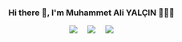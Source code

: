 <h3 align='center'> Hi there 👋, I'm Muhammet Ali YALÇIN 👩🏼‍💻 </h3>

<p align='center'>
  <a href="https://twitter.com/maliyalcin08"><img src="https://img.shields.io/badge/twitter-%231DA1F2.svg?&style=for-the-badge&logo=twitter&logoColor=white" /></a>&nbsp;&nbsp;&nbsp;&nbsp;
  <a href="https://www.linkedin.com/in/maliyalcin/"><img src="https://img.shields.io/badge/linkedin-%230077B5.svg?&style=for-the-badge&logo=linkedin&logoColor=white" /></a>&nbsp;&nbsp;&nbsp;&nbsp;
 <a href="mailto:maliyalcin08@gmail.com"><img src="https://img.shields.io/badge/Outlook-0078D4.svg?&style=for-the-badge&logo=microsoft%20outlook&logoColor=white" /></a>
</p>
